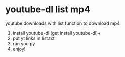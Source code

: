 # youtube-dl list mp4
 youtube downloads with list function to download mp4



1. install youtube-dl (get install youtube-dl)+
2. put yt links in list.txt
3. run you.py
4. enjoy!
